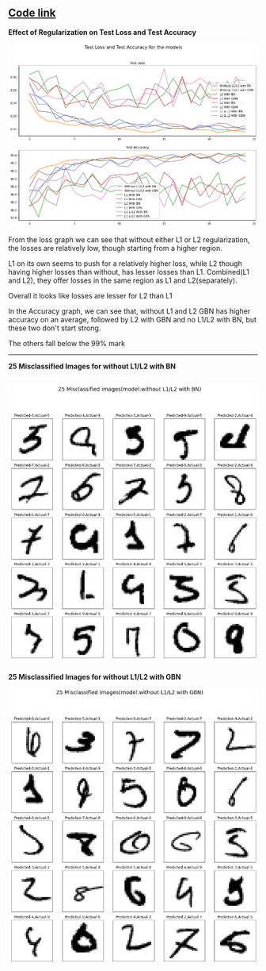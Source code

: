 ## [Code link](https://github.com/aswa09/EVA-4/blob/master/S6/EVA4_S6.ipynb)
**Effect of Regularization on Test Loss and Test Accuracy**

![test_loss_and_test_acc](https://github.com/aswa09/EVA-4/blob/master/S6/test_loss_and_test_acc.png)

From the loss graph we can see that without either L1 or L2 regularization, the losses are relatively low, though starting from a higher region.

L1 on its own seems to push for a relatively higher loss, while L2 though having higher losses than without, has lesser losses than L1.
Combined(L1 and L2), they offer losses in the same region as L1 and L2(separately).

Overall it looks like losses are lesser for L2 than L1

In the Accuracy graph, we can see that, without L1 and L2 GBN has higher accuracy on an average, followed by L2 with GBN and no L1/L2 with BN, but these two don't start strong.

The others fall below the 99% mark

---

**25 Misclassified Images for without L1/L2 with BN**

![without_l1l2_with_bn](https://github.com/aswa09/EVA-4/blob/master/S6/without_l1l2_with_bn.png)
---
**25 Misclassified Images for without L1/L2 with GBN**

![without_l1l2_with_gbn](https://github.com/aswa09/EVA-4/blob/master/S6/without_l1l2_with_gbn.png)
